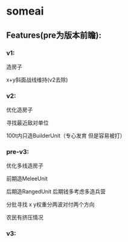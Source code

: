 # someai

## Features(pre为版本前瞻):


### v1:

造房子

x+y斜面战线维持(v2去除)

### v2:

优化造房子

寻找最近敌对单位

100t内只造BuilderUnit（专心发育 但是容易被打）

### pre-v3:

优化多线造房子

前期造MeleeUnit

后期造RangedUnit 后期钱多考虑多造兵营

分批寻找  x y权重分两波对付两个方向

农民有挤压情况


### v3:
